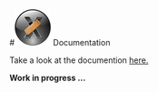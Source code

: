 #![MacPatch logo](../Images/MPLogo_64x64.png "Logo") Documentation

Take a look at the documention [here.](http://markdown.io/http://raw.github.com/SMSG-MAC-DEV/MacPatch/master/docs/index.txt "Docs")

**Work in progress ...**